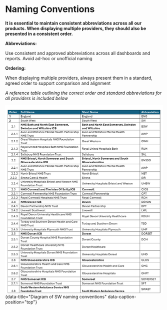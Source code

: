 # Naming Conventions

**It is essential to maintain consistent abbreviations across all our products. When displaying multiple providers, they should also be presented in a consistent order.**

**Abbreviations:**

Use consistent and approved abbreviations across all dashboards and reports. Avoid ad-hoc or unofficial naming

**Ordering:** 

When displaying multiple providers, always present them in a standard, agreed order to support comparison and alignment

*A reference table outlining the correct order and standard abbreviations for all providers is included below*

![Diagram of SW naming conventions](reporting_core_components/images/naming_conventions.png "Diagram of SW naming conventions"){data-title="Diagram of SW naming conventions" data-caption-position="top"}
